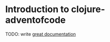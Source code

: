 # Introduction to clojure-adventofcode

TODO: write [great documentation](http://jacobian.org/writing/what-to-write/)
